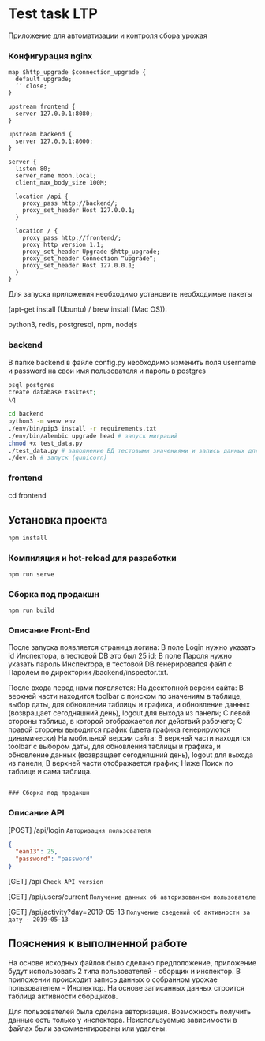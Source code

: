 # Test task LTP
Приложение для автоматизации и контроля сбора урожая

### Конфигурация nginx

```nginx
map $http_upgrade $connection_upgrade {
  default upgrade;
  ‘’ close;
}

upstream frontend {
  server 127.0.0.1:8080;
}

upstream backend {
  server 127.0.0.1:8000;
}

server {
  listen 80;
  server_name moon.local;
  client_max_body_size 100M;

  location /api {
    proxy_pass http://backend/;
    proxy_set_header Host 127.0.0.1;
  }

  location / {
    proxy_pass http://frontend/;
    proxy_http_version 1.1;
    proxy_set_header Upgrade $http_upgrade;
    proxy_set_header Connection “upgrade”;
    proxy_set_header Host 127.0.0.1;
  }
}
```
Для запуска приложения необходимо установить необходимые пакеты

(apt-get install (Ubuntu) / brew install (Mac OS)):

python3, redis, postgresql, npm, nodejs

### backend

В папке backend в файле config.py необходимо изменить поля username и password на свои имя пользователя и пароль в postgres

```bash
psql postgres
create database tasktest;
\q
```

```bash
cd backend
python3 -m venv env
./env/bin/pip3 install -r requirements.txt
./env/bin/alembic upgrade head # запуск миграций
chmod +x test_data.py
./test_data.py # заполнение БД тестовыми значениями и запись данных для входа в файл inspector.txt
./dev.sh # запуск (gunicorn)
```

### frontend
cd frontend

## Установка проекта
```
npm install
```

### Компиляция и hot-reload для разработки
```
npm run serve
```

### Сборка под продакшн
```
npm run build
```

### Описание Front-End
После запуска появляется страница логина:
  В поле Login нужно указать id Инспектора, в тестовой DB
  это был 25 id;
  В поле Пароля нужно указать пароль Инспектора, в тестовой DB
  генерировался файл с Паролем по директории /backend/inspector.txt.

После входа перед нами появляется:
  На десктопной версии сайта:
    В верхней части находится toolbar с поиском по значениям в таблице, выбор даты,
    для обновления таблицы и графика, и обновление данных (возвращает сегодняшний день),
    logout для выхода из панели;
    С левой стороны таблица, в которой отображается лог действий рабочего;
    С правой стороны выводится график (цвета графика генерируются динамически)
  На мобильной версии сайта:
    В верхней части находится toolbar с выбором даты,
    для обновления таблицы и графика, и обновление данных (возвращает сегодняшний день),
    logout для выхода из панели;
    В верхней части отображается график;
    Ниже Поиск по таблице и сама таблица.
```

### Сборка под продакшн
```

### Описание API
[POST] /api/login  ` Авторизация пользователя `

```json
{
  "ean13": 25,
  "password": "password"
}
```

[GET] /api  ` Check API version `

[GET] /api/users/current  ` Получение данных об авторизованном пользователе `

[GET] /api/activity?day=2019-05-13  ` Получение сведений об активности за дату - 2019-05-13 `

## Пояснения к выполненной работе

На основе исходных файлов было сделано предположение, приложение будут использовать 2 типа пользователей - сборщик и инспектор.
В приложении происходит запись данных о собранном урожае пользователем - Инспектор.
На основе записанных данных строится таблица активности сборщиков.

Для пользователей была сделана авторизация.
Возможность получить данные есть только у инспектора.
Неиспользуемые зависимости в файлах были закомментированы или удалены.


